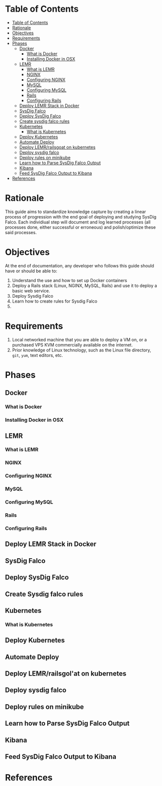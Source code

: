 
[tags]: <> (linux, sysdig, falco, security)

# Table of Contents
- [Table of Contents](#table-of-contents)
- [Rationale](#rationale)
- [Objectives](#objectives)
- [Requirements](#requirements)
- [Phases](#phases)
  - [Docker](#docker)
    - [What is Docker](#what-is-docker)
    - [Installing Docker in OSX](#installing-docker-in-osx)
  - [LEMR](#lemr)
    - [What is LEMR](#what-is-lemr)
    - [NGINX](#nginx)
    - [Configuring NGINX](#configuring-nginx)
    - [MySQL](#mysql)
    - [Configuring MySQL](#configuring-mysql)
    - [Rails](#rails)
    - [Configuring Rails](#configuring-rails)
  - [Deploy LEMR Stack in Docker](#deploy-lemr-stack-in-docker)
  - [SysDig Falco](#sysdig-falco)
  - [Deploy SysDig Falco](#deploy-sysdig-falco)
  - [Create sysdig falco rules](#create-sysdig-falco-rules)
  - [Kubernetes](#kubernetes)
    - [What is Kubernetes](#what-is-kubernetes)
  - [Deploy Kubernetes](#deploy-kubernetes)
  - [Automate Deploy](#automate-deploy)
  - [Deploy LEMR/railsgoat on kubernetes](#deploy-lemrrailsgoat-on-kubernetes)
  - [Deploy sysdig falco](#deploy-sysdig-falco)
  - [Deploy rules on minikube](#deploy-rules-on-minikube)
  - [Learn how to Parse SysDig Falco Output](#learn-how-to-parse-sysdig-falco-output)
  - [Kibana](#kibana)
  - [Feed SysDig Falco Output to Kibana](#feed-sysdig-falco-output-to-kibana)
- [References](#references)

# Rationale

This guide aims to standardize knowledge capture by creating a linear process of progression with the end goal of deploying and studying SysDig Falco. Each individiual step will document and log learned processes (all processes done, either successful or erroneous) and polish/optimize these said processes.

# Objectives

At the end of documentation, any developer who follows this guide should have or should be able to:

1. Understand the use and how to set up Docker containers
2. Deploy a Rails stack (Linux, NGINX, MySQL, Rails) and use it to deploy a basic web service.
3. Deploy Sysdig Falco
4. Learn how to create rules for Sysdig Falco
5. 
# Requirements

1. Local networked machine that you are able to deploy a VM on, or a purchased VPS KVM commercially available on the internet.
2. Prior knowledge of Linux technology, such as the Linux file directory, `git`, `yum`, text editors, etc.

# Phases

## Docker

### What is Docker

### Installing Docker in OSX

## LEMR 

### What is LEMR

### NGINX

### Configuring NGINX

### MySQL

### Configuring MySQL

### Rails

### Configuring Rails

## Deploy LEMR Stack in Docker

## SysDig Falco

## Deploy SysDig Falco

## Create Sysdig falco rules

## Kubernetes

### What is Kubernetes

## Deploy Kubernetes

## Automate Deploy

## Deploy LEMR/railsgoI'at on kubernetes

## Deploy sysdig falco

## Deploy rules on minikube

## Learn how to Parse SysDig Falco Output

## Kibana

## Feed SysDig Falco Output to Kibana

# References
